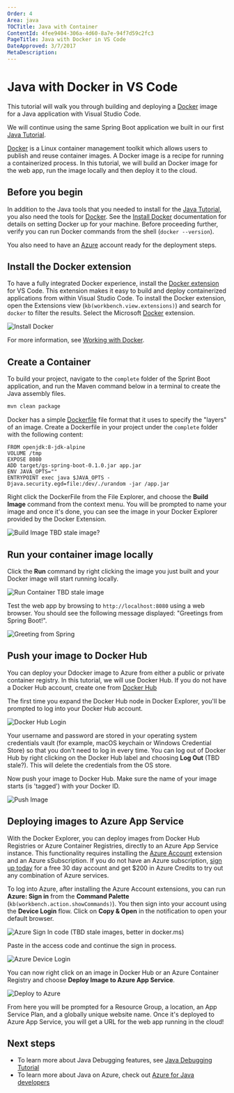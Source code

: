 ```yaml
---
Order: 4
Area: java
TOCTitle: Java with Container
ContentId: 4fee9404-306a-4d60-8a7e-94f7d59c2fc3
PageTitle: Java with Docker in VS Code
DateApproved: 3/7/2017
MetaDescription:
---
```

# Java with Docker in VS Code

This tutorial will walk you through building and deploying a [Docker](https://docker.com/) image for a Java application with Visual Studio Code.

We will continue using the same Spring Boot application we built in our first [Java Tutorial](/docs/java/java-tutorial.md).

[Docker](https://docker.com/) is a Linux container management toolkit which allows users to publish and reuse container images. A Docker image is a recipe for running a containerized process. In this tutorial, we will build an Docker image for the web app, run the image locally and then deploy it to the cloud.

## Before you begin

In addition to the Java tools that you needed to install for the [Java Tutorial](/docs/java/java-tutorial.md), you also need the tools for [Docker](https://docker.com/). See the [Install Docker](https://docs.docker.com/installation/#installation) documentation for details on setting Docker up for your machine. Before proceeding further, verify you can run Docker commands from the shell (`docker --version`).

You also need to have an [Azure](https://azure.microsoft.com) account ready for the deployment steps.

## Install the Docker extension

To have a fully integrated Docker experience, install the [Docker extension](https://github.com/Microsoft/vscode-docker) for VS Code. This extension makes it easy to build and deploy containerized applications from within Visual Studio Code. To install the Docker extension, open the Extensions view (`kb(workbench.view.extensions)`) and search for `docker` to filter the results. Select the Microsoft [Docker](https://marketplace.visualstudio.com/items?itemName=PeterJausovec.vscode-docker) extension.

![Install Docker](images/java-container/install-docker.png)

For more information, see [Working with Docker](/docs/azure/docker.md).

## Create a Container

To build your project, navigate to the `complete` folder of the Sprint Boot application, and run the Maven command below in a terminal to create the Java assembly files.

```bash
mvn clean package
```

Docker has a simple [Dockerfile](https://docs.docker.com/reference/builder/) file format that it uses to specify the "layers" of an image. Create a Dockerfile in your project under the `complete` folder with the following content:

```docker
FROM openjdk:8-jdk-alpine
VOLUME /tmp
EXPOSE 8080
ADD target/gs-spring-boot-0.1.0.jar app.jar
ENV JAVA_OPTS=""
ENTRYPOINT exec java $JAVA_OPTS -Djava.security.egd=file:/dev/./urandom -jar /app.jar
```

Right click the DockerFile from the File Explorer, and choose the **Build Image** command from the context menu. You will be prompted to name your image and once it's done, you can see the image in your Docker Explorer provided by the Docker Extension.

![Build Image](images/java-container/build-image.png) TBD stale image?

## Run your container image locally

Click the **Run** command by right clicking the image you just built and your Docker image will start running locally.

![Run Container](images/java-container/docker-run.png) TBD stale image

Test the web app by browsing to `http://localhost:8080` using a web browser. You should see the following message displayed: "Greetings from Spring Boot!".

![Greeting from Spring](images/java-tutorial/greeting-from-spring.png)

## Push your image to Docker Hub

You can deploy your Ddocker image to Azure from either a public or private container registry. In this tutorial, we will use Docker Hub. If you do not have a Docker Hub account, create one from [Docker Hub](https://hub.docker.com/)

The first time you expand the Docker Hub node in Docker Explorer, you'll be prompted to log into your Docker Hub account.

![Docker Hub Login](images/java-container/docker-hub-login.gif)

Your username and password are stored in your operating system credentials vault (for example, macOS keychain or Windows Credential Store) so that you don't need to log in every time. You can log out of Docker Hub by right clicking on the Docker Hub label and choosing **Log Out** (TBD stale?). This will delete the credentials from the OS store.

Now push your image to Docker Hub. Make sure the name of your image starts (is 'tagged') with your Docker ID.

![Push Image](images/java-container/docker-push.png)

## Deploying images to Azure App Service

With the Docker Explorer, you can deploy images from Docker Hub Registries or Azure Container Registries, directly to an Azure App Service instance. This functionality requires installing the [Azure Account](https://marketplace.visualstudio.com/items?itemName=ms-vscode.azure-account) extension and an Azure sSubscription. If you do not have an Azure subscription, [sign up today](https://azure.microsoft.com//free/?b=16.48) for a free 30 day account and get $200 in Azure Credits to try out any combination of Azure services.

To log into Azure, after installing the Azure Account extensions, you can run **Azure: Sign in** from the **Command Palette** (`kb(workbench.action.showCommands)`). You then sign into your account using the **Device Login** flow. Click on **Copy & Open** in the notification to open your default browser.

![Azure Sign In code](images/java-container/device-login.png) (TBD stale images, better in docker.ms)

Paste in the access code and continue the sign in process.

![Azure Device Login](images/java-container/device-login2.png)

You can now right click on an image in Docker Hub or an Azure Container Registry and choose **Deploy Image to Azure App Service**.

![Deploy to Azure](images/java-container/deploy-to-azure.png)

From here you will be prompted for a Resource Group, a location, an App Service Plan, and a globally unique website name. Once it's deployed to Azure App Service, you will get a URL for the web app running in the cloud!

## Next steps

* To learn more about Java Debugging features, see [Java Debugging Tutorial](/docs/java/java-debugging.md)
* To learn more about Java on Azure, check out [Azure for Java developers](https://docs.microsoft.com//java/azure/)

